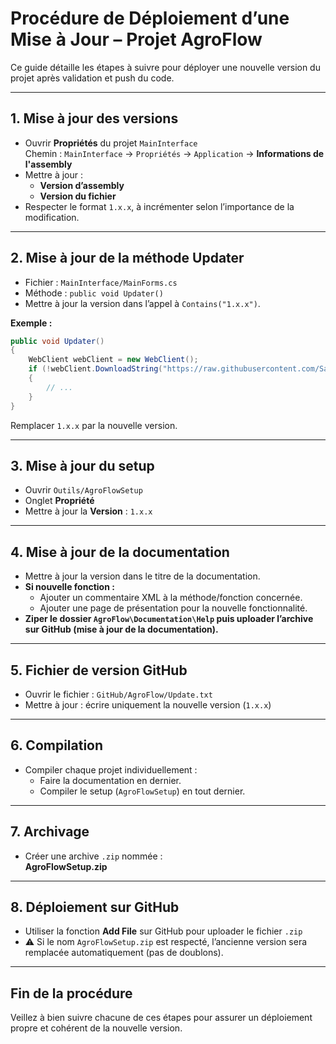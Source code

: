 # Procédure de Déploiement d’une Mise à Jour – Projet AgroFlow

Ce guide détaille les étapes à suivre pour déployer une nouvelle version du projet après validation et push du code.

---

## 1. Mise à jour des versions

- Ouvrir **Propriétés** du projet `MainInterface`  
  Chemin : `MainInterface` → `Propriétés` → `Application` → **Informations de l'assembly**
- Mettre à jour :
  - **Version d’assembly**
  - **Version du fichier**
- Respecter le format `1.x.x`, à incrémenter selon l’importance de la modification.

---

## 2. Mise à jour de la méthode Updater

- Fichier : `MainInterface/MainForms.cs`
- Méthode : `public void Updater()`
- Mettre à jour la version dans l’appel à `Contains("1.x.x")`.

**Exemple :**
```csharp
public void Updater()
{
    WebClient webClient = new WebClient();
    if (!webClient.DownloadString("https://raw.githubusercontent.com/SamBzd/AgroFlow/refs/heads/master/Update.txt").Contains("1.x.x"))
    {
        // ...
    }
}
```
Remplacer `1.x.x` par la nouvelle version.

---

## 3. Mise à jour du setup

- Ouvrir `Outils/AgroFlowSetup`
- Onglet **Propriété**
- Mettre à jour la **Version** : `1.x.x`

---

## 4. Mise à jour de la documentation

- Mettre à jour la version dans le titre de la documentation.
- **Si nouvelle fonction :**
  - Ajouter un commentaire XML à la méthode/fonction concernée.
  - Ajouter une page de présentation pour la nouvelle fonctionnalité.
- **Ziper le dossier `AgroFlow\Documentation\Help` puis uploader l’archive sur GitHub (mise à jour de la documentation).**

---

## 5. Fichier de version GitHub

- Ouvrir le fichier : `GitHub/AgroFlow/Update.txt`
- Mettre à jour : écrire uniquement la nouvelle version (`1.x.x`)

---

## 6. Compilation

- Compiler chaque projet individuellement :
  - Faire la documentation en dernier.
  - Compiler le setup (`AgroFlowSetup`) en tout dernier.

---

## 7. Archivage

- Créer une archive `.zip` nommée :  
  **AgroFlowSetup.zip**

---

## 8. Déploiement sur GitHub

- Utiliser la fonction **Add File** sur GitHub pour uploader le fichier `.zip`
- ⚠️ Si le nom `AgroFlowSetup.zip` est respecté, l’ancienne version sera remplacée automatiquement (pas de doublons).

---

## Fin de la procédure

Veillez à bien suivre chacune de ces étapes pour assurer un déploiement propre et cohérent de la nouvelle version.
